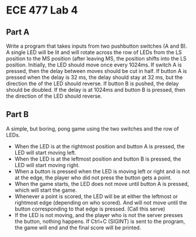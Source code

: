 # ECE 477 Lab 4
## Part A
Write a program that takes inputs from two pushbutton switches (A and B). A single LED will be lit and will rotate across the row of LEDs from the LS position to the MS position (after leaving MS, the position shifts into the LS position.
Initially, the LED should move once every 1024ms. If switch A is pressed, then the delay between moves
should be cut in half. If button A is pressed when the delay is 32 ms, the delay should stay at 32 ms, but the direction
the of the LED should reverse. If button B is pushed, the delay should be doubled. If the delay is at 1024ms and button B is pressed, then the direction of the LED should reverse.
## Part B
A simple, but boring, pong game using the two switches and the row of LEDs.
- When the LED is at the rightmost position and button A is pressed, the LED will start moving left.
- When the LED is at the leftmost position and button B is pressed, the LED will start moving right.
- When a button is pressed when the LED is moving left or right and is not at the edge, the player who did not press the button gets a point.
- When the game starts, the LED does not move until button A is pressed, which will start the game.
- Whenever a point is scored, the LED will be at either the leftmost or rightmost edge (depending on who scored). And will not move until the button corresponding to that edge is pressed. (Call this serve)
- If the LED is not moving, and the player who is not the server presses the button, nothing happens.
If Ctrl+C (SIGINT) is sent to the program, the game will end and the final score will be printed.
